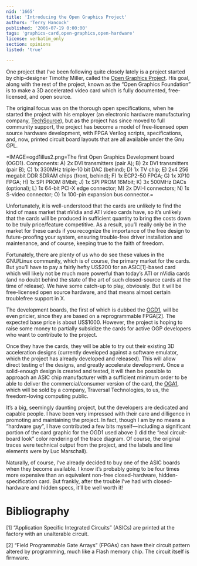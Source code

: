 ```yaml
---
nid: '1665'
title: 'Introducing the Open Graphics Project'
authors: 'Terry Hancock'
published: '2006-07-19 0:00:00'
tags: 'graphics-card,open-graphics,open-hardware'
license: verbatim_only
section: opinions
listed: 'true'

---
```

One project that I’ve been following quite closely lately is a project started by chip-designer Timothy Miller, called the [Open Graphics Project](http://opengraphics.org). His goal, along with the rest of the project, known as the “Open Graphics Foundation” is to make a 3D accelerated video card which is fully documented, free-licensed, and open source.

The original focus was on the thorough open specifications, when he started the project with his employer (an electronic hardware manufacturing company, [TechSource](http://www.techsource.com/)), but as the project has since moved to full community support, the project has become a model of free-licensed open source hardware development, with FPGA Verilog scripts, specifications, and, now, printed circuit board layouts that are all available under the Gnu GPL.


=IMAGE=ogd1illus2.png=The first Open Graphics Development board (OGD1). Components: A) 2x DVI transmitters (pair A); B) 2x DVI transmitters (pair B); C) 1x 330MHz triple-10 bit DAC (behind); D) 1x TV chip; E) 2x4 256 megabit DDR SDRAM chips (front, behind); F) 1x ECP2-50 FPGA; G) 1x XP10 FPGA; H) 1x SPI PROM 8Mbit; J) 1x SPI PROM 16Mbit; K) 3x 500MHz DACs (optional); L) 1x 64-bit PCI-X edge connector; M) 2x DVI-I connectors; N) 1x S-video connector; O) 1x 100-pin expansion bus connector.=

Unfortunately, it is well-understood that the cards are unlikely to find the kind of mass market that nVidia and ATI video cards have, so it’s unlikely that the cards will be produced in sufficient quantity to bring the costs down to be truly price/feature competitive. As a result, you’ll really only be in the market for these cards if you recognize the importance of the free design to future-proofing your system, ensuring trouble-free driver installation and maintenance, and of course, keeping true to the faith of freedom.

Fortunately, there are plenty of us who do see these values in the GNU/Linux community, which is of course, the primary market for the cards. But you’ll have to pay a fairly hefty US$200 for an ASIC[1]-based card which will likely not be much more powerful than today’s ATI or nVidia cards (and no doubt behind the state of the art of such closed-source cards at the time of release). We have some catch-up to play, obviously. But it will be free-licensed open source hardware, and that means almost certain troublefree support in X.

The development boards, the first of which is dubbed the [OGD1](http://wiki.duskglow.com/tiki-index.php?page=OGD1), will be even pricier, since they are based on a reprogrammable FPGA[2]. The expected base price is about US$1000. However, the project is hoping to raise some money to partially subsidize the cards for active OGP developers who want to contribute to the project.

Once they have the cards, they will be able to try out their existing 3D acceleration designs (currently developed against a software emulator, which the project has already developed and released). This will allow direct testing of the designs, and greatly accelerate development. Once a solid-enough design is created and tested, it will then be possible to approach an ASIC chip manufacturer with a sufficient minimum order to be able to deliver the commercial/consumer version of the card, the [OGA1](http://wiki.duskglow.com/tiki-index.php?page=FeatureList), which will be sold by a company, Traversal Technologies, to us, the freedom-loving computing public.

It’s a big, seemingly daunting project, but the developers are dedicated and capable people. I have been very impressed with their care and dilligence in promoting and maintaining the project. In fact, though I am by no means a “hardware guy”, I have contributed a few bits myself—including a significant portion of the card graphic for the OGD1 used above (I did the “real circuit-board look” color rendering of the trace diagram. Of course, the original traces were technical output from the project, and the labels and line elements were by Luc Marschall).

Naturally, of course, I’ve already decided to buy one of the ASIC boards when they become available. I know it’s probably going to be four times more expensive than an equivalent non-free closed-hardware, hidden-specification card. But frankly, after the trouble I’ve had with closed-hardware and hidden specs, it’ll be well worth it!


# Bibliography

[1] “Application Specific Integrated Circuits” (ASICs) are printed at the factory with an unalterable circuit.

[2] “Field Programmable Gate Arrays” (FPGAs) can have their circuit pattern altered by programming, much like a Flash memory chip. The circuit itself is firmware.


